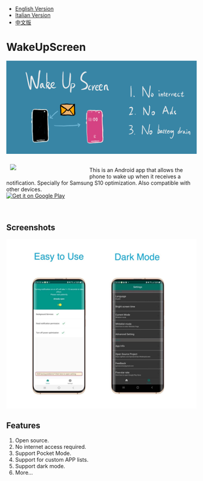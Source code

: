 * [English Version](https://github.com/SymeonChen/WakeUpScreen/blob/master/README.md)
* [Italian Version](https://github.com/SymeonChen/WakeUpScreen/blob/master/README-it.md)
* [中文版](https://github.com/SymeonChen/WakeUpScreen/blob/master/README-zh.md)

# WakeUpScreen

![](screenshots/introduction_en.png)

<img src="app/src/main/ic_launcher-web.png" align="left" width="200" hspace="10" vspace="10">
</br>
This is an Android app that allows the phone to wake up when it receives a notification.
Specially for Samsung S10 optimization. Also compatible with other devices.
</br>
<div style="display:flex;" >
<a href="https://play.google.com/store/apps/details?id=com.symeonchen.wakeupscreen">
    <img alt="Get it on Google Play"
        height="80"
        src="https://play.google.com/intl/en_us/badges/images/generic/en_badge_web_generic.png" />
</a>
</div>
</br></br>

## Screenshots

![](screenshots/main-en.jpg)

## Features

1. Open source.
2. No internet access required.
3. Support Pocket Mode.
4. Support for custom APP lists.
5. Support dark mode.
6. More...